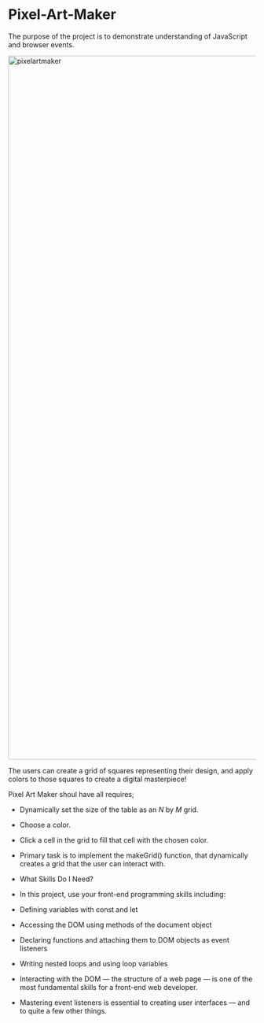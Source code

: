 # Pixel-Art-Maker

The purpose of the project is to demonstrate understanding of JavaScript and browser events.

<img width="1430" alt="pixelartmaker" src="https://user-images.githubusercontent.com/91015175/145011851-14facc6a-5cb4-485c-8120-b5ea287c1102.png">

The users can create a grid of squares representing their design, and apply colors to those squares to create a digital masterpiece!

Pixel Art Maker shoul have all requires;

* Dynamically set the size of the table as an _N_ by _M_ grid.
* Choose a color.
* Click a cell in the grid to fill that cell with the chosen color.
* Primary task is to implement the makeGrid() function, that dynamically creates a grid that the user can interact with.
* What Skills Do I Need?
* In this project, use your front-end programming skills including:

* Defining variables with const and let
* Accessing the DOM using methods of the document object
* Declaring functions and attaching them to DOM objects as event listeners
* Writing nested loops and using loop variables
* Interacting with the DOM — the structure of a web page — is one of the most fundamental skills for a front-end web developer.
*  Mastering event listeners is essential to creating user interfaces — and to quite a few other things.
